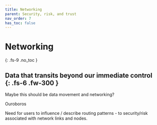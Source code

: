 ```yaml
---
title: Networking
parent: Security, risk, and trust
nav_order: 7
has_toc: false
---
```


# Networking
{: .fs-9 .no_toc }


Data that transits beyond our immediate control 
{: .fs-6 .fw-300 }
----

Maybe this should be data movement and networking?

Ouroboros

Need for users to influence / describe routing patterns - to security/risk associated with network links and nodes.

